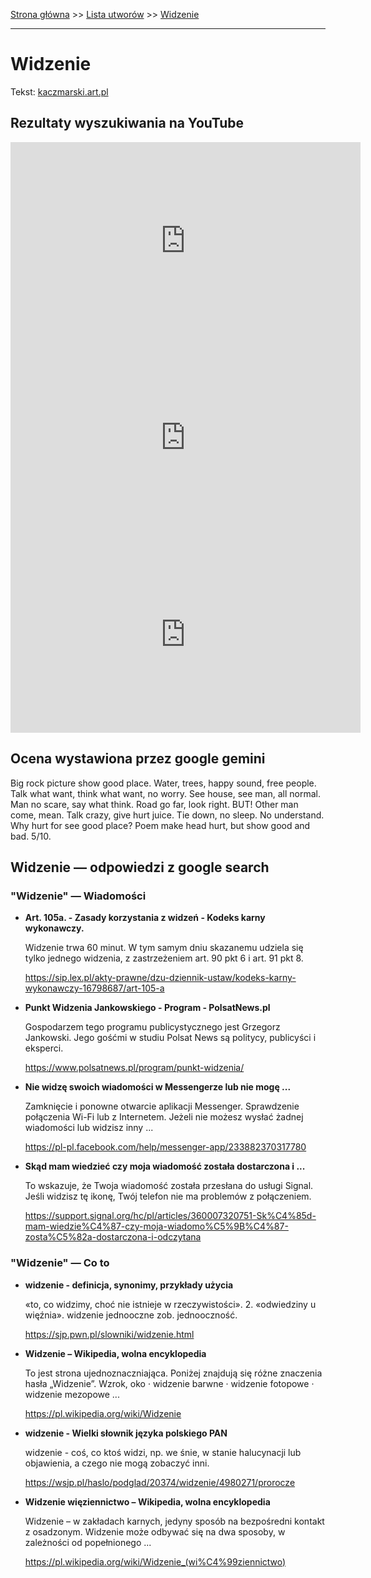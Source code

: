[Strona główna](../index.md) >> [Lista utworów](../list.md) >> [Widzenie](633.md)

---

# Widzenie

Tekst: [kaczmarski.art.pl](https://www.kaczmarski.art.pl/tworczosc/wiersze/widzenie/)

## Rezultaty wyszukiwania na YouTube

<iframe width="560" height="315" src="https://www.youtube.com/embed/QpZGHMQ70KE?si=IdontcarewhotheIRSsendsImnotpayingtaxes" title="YouTube video player" frameborder="0" allow="accelerometer; autoplay; clipboard-write; encrypted-media; gyroscope; picture-in-picture; web-share" referrerpolicy="strict-origin-when-cross-origin" allowfullscreen></iframe>

<iframe width="560" height="315" src="https://www.youtube.com/embed/pMvwGQCACec?si=IdontcarewhotheIRSsendsImnotpayingtaxes" title="YouTube video player" frameborder="0" allow="accelerometer; autoplay; clipboard-write; encrypted-media; gyroscope; picture-in-picture; web-share" referrerpolicy="strict-origin-when-cross-origin" allowfullscreen></iframe>

<iframe width="560" height="315" src="https://www.youtube.com/embed/gQGzTzmSb-M?si=IdontcarewhotheIRSsendsImnotpayingtaxes" title="YouTube video player" frameborder="0" allow="accelerometer; autoplay; clipboard-write; encrypted-media; gyroscope; picture-in-picture; web-share" referrerpolicy="strict-origin-when-cross-origin" allowfullscreen></iframe>

## Ocena wystawiona przez google gemini

Big rock picture show good place. Water, trees, happy sound, free people. Talk what want, think what want, no worry. See house, see man, all normal. Man no scare, say what think. Road go far, look right. BUT! Other man come, mean. Talk crazy, give hurt juice. Tie down, no sleep. No understand. Why hurt for see good place? Poem make head hurt, but show good and bad. 5/10.


## Widzenie — odpowiedzi z google search

### "Widzenie" — Wiadomości

- **Art. 105a. - Zasady korzystania z widzeń - Kodeks karny wykonawczy.**

    Widzenie trwa 60 minut. W tym samym dniu skazanemu udziela się tylko jednego widzenia, z zastrzeżeniem art. 90 pkt 6 i art. 91 pkt 8. 

   <https://sip.lex.pl/akty-prawne/dzu-dziennik-ustaw/kodeks-karny-wykonawczy-16798687/art-105-a>
- **Punkt Widzenia Jankowskiego - Program - PolsatNews.pl**

    Gospodarzem tego programu publicystycznego jest Grzegorz Jankowski. Jego gośćmi w studiu Polsat News są politycy, publicyści i eksperci. 

   <https://www.polsatnews.pl/program/punkt-widzenia/>
- **Nie widzę swoich wiadomości w Messengerze lub nie mogę ...**

    Zamknięcie i ponowne otwarcie aplikacji Messenger. Sprawdzenie połączenia Wi-Fi lub z Internetem. Jeżeli nie możesz wysłać żadnej wiadomości lub widzisz inny ... 

   <https://pl-pl.facebook.com/help/messenger-app/233882370317780>
- **Skąd mam wiedzieć czy moja wiadomość została dostarczona i ...**

    To wskazuje, że Twoja wiadomość została przesłana do usługi Signal. Jeśli widzisz tę ikonę, Twój telefon nie ma problemów z połączeniem. 

   <https://support.signal.org/hc/pl/articles/360007320751-Sk%C4%85d-mam-wiedzie%C4%87-czy-moja-wiadomo%C5%9B%C4%87-zosta%C5%82a-dostarczona-i-odczytana>

### "Widzenie" — Co to

- **widzenie - definicja, synonimy, przykłady użycia**

    «to, co widzimy, choć nie istnieje w rzeczywistości». 2. «odwiedziny u więźnia». widzenie jednooczne zob. jednooczność. 

   <https://sjp.pwn.pl/slowniki/widzenie.html>
- **Widzenie – Wikipedia, wolna encyklopedia**

    To jest strona ujednoznaczniająca. Poniżej znajdują się różne znaczenia hasła „Widzenie”. Wzrok, oko · widzenie barwne · widzenie fotopowe · widzenie mezopowe ... 

   <https://pl.wikipedia.org/wiki/Widzenie>
- **widzenie - Wielki słownik języka polskiego PAN**

    widzenie - coś, co ktoś widzi, np. we śnie, w stanie halucynacji lub objawienia, a czego nie mogą zobaczyć inni. 

   <https://wsjp.pl/haslo/podglad/20374/widzenie/4980271/prorocze>
- **Widzenie więziennictwo – Wikipedia, wolna encyklopedia**

    Widzenie – w zakładach karnych, jedyny sposób na bezpośredni kontakt z osadzonym. Widzenie może odbywać się na dwa sposoby, w zależności od popełnionego ... 

   <https://pl.wikipedia.org/wiki/Widzenie_(wi%C4%99ziennictwo)>

